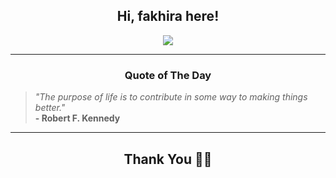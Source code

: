 <h2 align="center"> Hi, fakhira here!</h2>

<p align="center">
<a href="https://github.com/fakhiralkda" alt="github streak"><img src="https://dvst-streak.herokuapp.com/?user=fakhiralkda&theme=tokyonight&fire=DD472C"></a>
</p>

<hr>
<h3 align="center">Quote of The Day</h3>
<p align="center">
<blockquote>
<i>"The purpose of life is to contribute in some way to making things better."</i>
<br>
<b>- Robert F. Kennedy</b>
</blockquote>
</p>


<hr>
<h2 align="center">Thank You 🙏🏼</h2>
